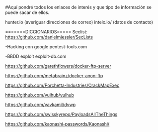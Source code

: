 

#Aquí   pondré todos los enlaces de interés y que tipo de información se puede sacar de ellos.

hunter.io (averiguar direcciones de correo)
intelx.io/ (datos de contacto)

=======DICCIONARIOS===== 
Seclist: https://github.com/danielmiessler/SecLists

-Hacking con google 
pentest-tools.com

-BBDD exploit
exploit-db.com

https://github.com/garethflowers/docker-ftp-server

https://github.com/metabrainz/docker-anon-ftp

https://github.com/Porchetta-Industries/CrackMapExec

https://github.com/vulhub/vulhub

https://github.com/vavkamil/dvwp

https://github.com/swisskyrepo/PayloadsAllTheThings

https://github.com/kaonashi-passwords/Kaonashi/